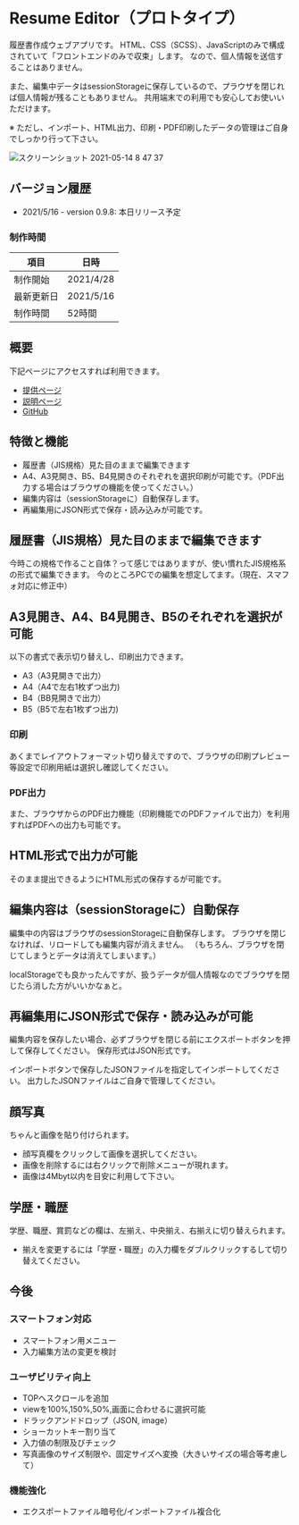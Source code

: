 # Resume Editor（プロトタイプ）
履歴書作成ウェブアプリです。
HTML、CSS（SCSS）、JavaScriptのみで構成されていて「フロントエンドのみで収束」します。
なので、個人情報を送信することはありません。

また、編集中データはsessionStorageに保存しているので、プラウザを閉じれば個人情報が残ることもありません。
共用端末での利用でも安心してお使いいただけます。

※ ただし、インポート、HTML出力、印刷・PDF印刷したデータの管理はご自身でしっかり行って下さい。

![スクリーンショット 2021-05-14 8 47 37](https://user-images.githubusercontent.com/71716610/118200929-3fe28700-b491-11eb-9d2d-0372de1f72d4.png)

## バージョン履歴
- 2021/5/16 - version 0.9.8: 本日リリース予定

### 制作時間
|項目|日時|
|---|---|
|制作開始| 2021/4/28|
|最新更新日| 2021/5/16|
|制作時間| 52時間|

## 概要
下記ページにアクセスすれば利用できます。

- [提供ページ](https://www.mikuro.works/portfolio/works/resume_editting/)
- [説明ページ](https://www.mikuro.works/portfolio/works/resume_editting/commentary)
- [GitHub](https://github.com/bonji-396/resume_editting)

## 特徴と機能

- 履歴書（JIS規格）見た目のままで編集できます
- A4、A3見開き、B5、B4見開きのそれぞれを選択印刷が可能です。（PDF出力する場合はブラウザの機能を使ってください。）
- 編集内容は（sessionStorageに）自動保存します。
- 再編集用にJSON形式で保存・読み込みが可能です。


## 履歴書（JIS規格）見た目のままで編集できます
今時この規格で作ること自体？って感じではありますが、使い慣れたJIS規格系の形式で編集できます。
今のところPCでの編集を想定してます。（現在、スマフォ対応に修正中）

## A3見開き、A4、B4見開き、B5のそれぞれを選択が可能
以下の書式で表示切り替えし、印刷出力できます。

- A3（A3見開きで出力）
- A4（A4で左右1枚ずつ出力)
- B4（BB見開きで出力）
- B5（B5で左右1枚ずつ出力)

### 印刷
あくまでレイアウトフォーマット切り替えですので、ブラウザの印刷プレビュー等設定で印刷用紙は選択し確認してください。

### PDF出力
また、ブラウザからのPDF出力機能（印刷機能でのPDFファイルで出力）を利用すればPDFへの出力も可能です。

## HTML形式で出力が可能
そのまま提出できるようにHTML形式の保存するが可能です。

## 編集内容は（sessionStorageに）自動保存

編集中の内容はブラウザのsessionStorageに自動保存します。
ブラウザを閉じなければ、リロードしても編集内容が消えません。
（もちろん、ブラウザを閉じてしまうとデータは消えてしまいます。）

localStorageでも良かったんですが、扱うデータが個人情報なのでブラウザを閉じたら消した方がいいかなぁと。

## 再編集用にJSON形式で保存・読み込みが可能

編集内容を保存したい場合、必ずブラウザを閉じる前にエクスポートボタンを押して保存してください。
保存形式はJSON形式です。

インポートボタンで保存したJSONファイルを指定してインポートしてください。
出力したJSONファイルはご自身で管理してください。

## 顔写真
ちゃんと画像を貼り付けられます。

- 顔写真欄をクリックして画像を選択してください。
- 画像を削除するには右クリックで削除メニューが現れます。
- 画像は4Mbyt以内を目安に利用して下さい。

## 学歴・職歴
学歴、職歴、賞罰などの欄は、左揃え、中央揃え、右揃えに切り替えられます。

- 揃えを変更するには「学歴・職歴」の入力欄をダブルクリックするして切り替えてください。


## 今後

### スマートフォン対応
- スマートフォン用メニュー
- 入力編集方法の変更を検討

### ユーザビリティ向上
- TOPへスクロールを追加
- viewを100%,150%,50%,画面に合わせるに選択可能
- ドラックアンドドロップ（JSON, image）
- ショーカットキー割り当て
- 入力値の制限及びチェック
- 写真画像のサイズ制限や、固定サイズへ変換（大きいサイズの場合等考慮して）

### 機能強化
- エクスポートファイル暗号化/インポートファイル複合化


